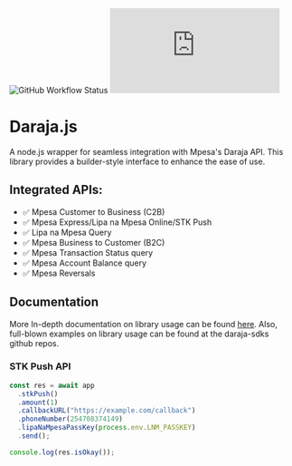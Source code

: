 
![GitHub Workflow Status](https://img.shields.io/github/workflow/status/daraja-sdks/daraja.js/daraja.js-ci-workflow?label=CI&logo=github-actions)
![Codecov](https://img.shields.io/codecov/c/gh/ndaba1/daraja.js)


# Daraja.js

A node.js wrapper for seamless integration with Mpesa's Daraja API. This library provides a builder-style interface to enhance the ease of use.

## Integrated APIs:

- ✅ Mpesa Customer to Business (C2B)
- ✅ Mpesa Express/Lipa na Mpesa Online/STK Push
- ✅ Lipa na Mpesa Query
- ✅ Mpesa Business to Customer (B2C)
- ✅ Mpesa Transaction Status query
- ✅ Mpesa Account Balance query
- ✅ Mpesa Reversals

## Documentation

More In-depth documentation on library usage can be found [here](https://daraja-sdks.github.io/en/impl/node). Also, full-blown examples on library usage can be found at the daraja-sdks github repos.

### STK Push API

```js
const res = await app
  .stkPush()
  .amount(1)
  .callbackURL("https://example.com/callback")
  .phoneNumber(254708374149)
  .lipaNaMpesaPassKey(process.env.LNM_PASSKEY)
  .send();

console.log(res.isOkay());
```
